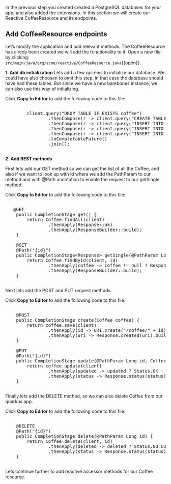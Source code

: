 In the previous step you created created a PostgreSQL databases for your app, and also added the extensions. In this section we will create our Reactive CoffeeResource and its endpoints.


## Add CoffeeResource endpoints

Let’s modify the application and add relevant methods. The CoffeeResource has alredy been created we will add the functionality to it.
Open a new file by clicking: `src/main/java/org/acme/reactive/CoffeeResource.java`{{open}}.

**1. Add db initialization**
Lets add a few quireies to initialize our database. We could have also choosen to omit this step, in that case the database should have had these tables. But since we have a new barebones instance, we can also use this way of initializing.

Click **Copy to Editor** to add the following code to this file:

<pre class="file" data-filename="src/main/java/org/acme/reactive/CoffeeResource.java" data-target="insert" data-marker="// TODO initdb">

        client.query("DROP TABLE IF EXISTS coffee")
                .thenCompose(r -> client.query("CREATE TABLE coffee (id SERIAL PRIMARY KEY, name TEXT NOT NULL)"))
                .thenCompose(r -> client.query("INSERT INTO coffee (name) VALUES ('Americano')"))
                .thenCompose(r -> client.query("INSERT INTO coffee (name) VALUES ('Latte')"))
                .thenCompose(r -> client.query("INSERT INTO coffee (name) VALUES ('Mocha')"))
                .toCompletableFuture()
                .join();

</pre>

**2. Add REST methods**

First lets add our GET method so we can get the list of all the Coffee, and also if we want to look up with id where we add the PathParam to our method and with @Path annotation to enable the request to our getSingle method.

Click **Copy to Editor** to add the following code to this file:
<pre class="file" data-filename="src/main/java/org/acme/reactive/CoffeeResource.java" data-target="insert" data-marker="// TODO GET">

   @GET
    public CompletionStage<Response> get() {
        return Coffee.findAll(client)
                .thenApply(Response::ok)
                .thenApply(ResponseBuilder::build);
    }

    @GET
    @Path("{id}")
    public CompletionStage&lt;Response&gt; getSingle(@PathParam Long id) {
        return Coffee.findById(client, id)
                .thenApply(coffee -> coffee != null ? Response.ok(coffee) : Response.status(Status.NOT_FOUND))
                .thenApply(ResponseBuilder::build);
    }

</pre>



Next lets add the POST and PUT request methods.

Click **Copy to Editor** to add the following code to this file:
<pre class="file" data-filename="src/main/java/org/acme/reactive/CoffeeResource.java" data-target="insert" data-marker="// TODO POST">

    @POST
    public CompletionStage<Response> create(Coffee coffee) {
        return coffee.save(client)
                .thenApply(id -> URI.create("/coffee/" + id))
                .thenApply(uri -> Response.created(uri).build());
    }

    @PUT
    @Path("{id}")
    public CompletionStage<Response> update(@PathParam Long id, Coffee coffee) {
        return coffee.update(client)
                .thenApply(updated -> updated ? Status.OK : Status.NOT_FOUND)
                .thenApply(status -> Response.status(status).build());
    }

</pre>

Finally lets add the DELETE method, so we can also delete Coffee from our quarkus app.

Click **Copy to Editor** to add the following code to this file:
<pre class="file" data-filename="src/main/java/org/acme/reactive/CoffeeResource.java" data-target="insert" data-marker="// TODO DELETE">

    @DELETE
    @Path("{id}")
    public CompletionStage<Response> delete(@PathParam Long id) {
        return Coffee.delete(client, id)
                .thenApply(deleted -> deleted ? Status.NO_CONTENT : Status.NOT_FOUND)
                .thenApply(status -> Response.status(status).build());
    }

</pre>

Lets continue further to add reactive accessor methods for our Coffee resource.